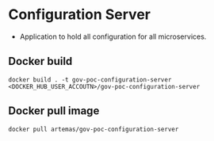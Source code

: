 # Configuration Server

- Application to hold all configuration for all microservices.

## Docker build

`docker build . -t gov-poc-configuration-server <DOCKER_HUB_USER_ACCOUTN>/gov-poc-configuration-server`

## Docker pull image

`docker pull artemas/gov-poc-configuration-server`